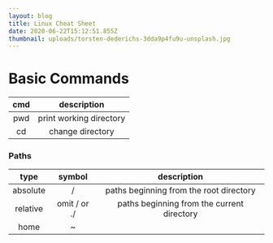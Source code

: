 ```yaml
---
layout: blog
title: Linux Cheat Sheet
date: 2020-06-22T15:12:51.855Z
thumbnail: uploads/torsten-dederichs-3dda9p4fu9u-unsplash.jpg
---
```

# Basic Commands
|cmd|description|
|:----:|:-----------------:|
|pwd|print working directory|
|cd|change directory|

### Paths
|type|symbol|description|
|:---:|:-------:|:-----------------:|
|absolute|/|paths beginning from the root directory|
|relative|omit / or ./|paths beginning from the current directory|
|home|~|| shortcut to user's home directory